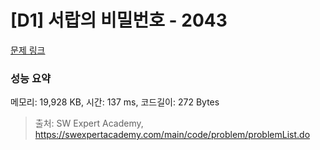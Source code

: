# [D1] 서랍의 비밀번호 - 2043 

[문제 링크](https://swexpertacademy.com/main/code/problem/problemDetail.do?contestProbId=AV5QJ_8KAx8DFAUq) 

### 성능 요약

메모리: 19,928 KB, 시간: 137 ms, 코드길이: 272 Bytes



> 출처: SW Expert Academy, https://swexpertacademy.com/main/code/problem/problemList.do